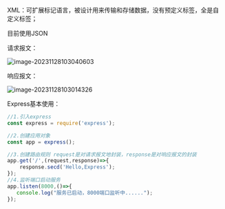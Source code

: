 XML：可扩展标记语言，被设计用来传输和存储数据，没有预定义标签，全是自定义标签；

目前使用JSON

请求报文：

![image-20231128103040603](C:\Users\sunha\Desktop\book\ReadingNotes\前端\Ajax.assets\image-20231128103040603.png)

响应报文：

![image-20231128103014326](C:\Users\sunha\Desktop\book\ReadingNotes\前端\Ajax.assets\image-20231128103014326.png)





Express基本使用：

```javascript
//1.引入express
const express = require('express');

//2.创建应用对象
const app = express();

//3.创建路由规则 request是对请求报文地封装，response是对响应报文的封装
app.get('/',(request,response)=>{
    response.secd('Hello,Express');
});
//4.监听端口启动服务
app.listen(8000,()=>{
   console.log("服务已启动，8000端口监听中......"); 
});
```

